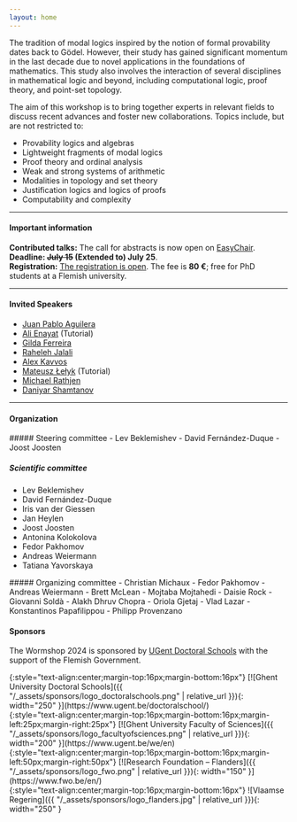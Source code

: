 ```yaml
---
layout: home
---
```


<!-- The 7<sup>th</sup> edition of the Wormshop will take place at Ghent University -->
<!-- from **September 2 - 5, 2024**. -->

<!-- --- -->

The tradition of modal logics inspired by the notion of formal provability dates
back to Gödel. However, their study has gained significant momentum in the last
decade due to novel applications in the foundations of mathematics. This study
also involves the interaction of several disciplines in mathematical logic and
beyond, including computational logic, proof theory, and point-set topology.

The aim of this workshop is to bring together experts in relevant fields to
discuss recent advances and foster new collaborations. Topics include, but are
not restricted to:

- Provability logics and algebras
- Lightweight fragments of modal logics
- Proof theory and ordinal analysis
- Weak and strong systems of arithmetic
- Modalities in topology and set theory
- Justification logics and logics of proofs
- Computability and complexity

---

#### Important information

**Contributed talks:** The call for abstracts is now open on
[EasyChair](https://easychair.org/my/conference?conf=wormshop2024).
**Deadline: ~~July 15~~ (Extended to) July 25**.\
**Registration:** [The registration is open](/registration). The fee is
**80 &euro;**; free for PhD students at a Flemish university.

---

#### Invited Speakers

- [Juan Pablo Aguilera](https://juan.ag/ "Juan Pablo Aguilera")
- [Ali Enayat](https://www.gu.se/en/about/find-staff/alienayat "Ali Enayat") (Tutorial)
- [Gilda Ferreira](https://webpages.ciencias.ulisboa.pt/~gmferreira/ "Gilda Ferreira")
- [Raheleh Jalali](https://sites.google.com/view/rahelehjalali/home "Raheleh Jalali")
- [Alex Kavvos](https://research-information.bris.ac.uk/en/persons/alex-kavvos# "Alex Kavvos")
- [Mateusz Łełyk](https://sites.google.com/uw.edu.pl/lelyk "Mateusz Łełyk") (Tutorial)
- [Michael Rathjen](https://eps.leeds.ac.uk/maths/staff/4073/professor-michael-rathjen "Michael Rathjen")
- [Daniyar Shamtanov](https://www.hse.ru/en/org/persons/63969405 "Daniyar Shamtanov")

---

#### Organization

<div class="committee-lists">
<div class="row">

<div class="col-md-6 col-lg-4" markdown="1">
##### Steering committee
- Lev Beklemishev
- David Fernández-Duque
- Joost Joosten

##### Scientific committee
- Lev Beklemishev
- David Fernández-Duque
- Iris van der Giessen
- Jan Heylen
- Joost Joosten
- Antonina Kolokolova
- Fedor Pakhomov
- Andreas Weiermann
- Tatiana Yavorskaya
</div>

<div class="col-md-6 col-lg-4" markdown="1">
##### Organizing committee
- Christian Michaux
- Fedor Pakhomov
- Andreas Weiermann
- Brett McLean
- Mojtaba Mojtahedi
- Daisie Rock
- Giovanni Soldà
- Alakh Dhruv Chopra
- Oriola Gjetaj
- Vlad Lazar
- Konstantinos Papafilippou
- Philipp Provenzano
</div>

</div>
</div>

#### Sponsors

The Wormshop 2024 is sponsored by [UGent Doctoral Schools](https://www.ugent.be/doctoralschool/) with the support of the Flemish Government.

<div class="sponsors container w-75 bg-white">

<div class="row justify-content-center align-items-center text-center">

<div class="col-auto" markdown="1">
{:style="text-align:center;margin-top:16px;margin-bottom:16px"}
[![Ghent University Doctoral Schools]({{ "/_assets/sponsors/logo_doctoralschools.png" | relative_url }}){: width="250" }](https://www.ugent.be/doctoralschool/)
</div>

<div class="col-auto" markdown="1">
{:style="text-align:center;margin-top:16px;margin-bottom:16px;margin-left:25px;margin-right:25px"}
[![Ghent University Faculty of Sciences]({{ "/_assets/sponsors/logo_facultyofsciences.png" | relative_url }}){: width="200" }](https://www.ugent.be/we/en)
</div>

<div class="col-auto" markdown="1">
{:style="text-align:center;margin-top:16px;margin-bottom:16px;margin-left:50px;margin-right:50px"}
[![Research Foundation – Flanders]({{ "/_assets/sponsors/logo_fwo.png" | relative_url }}){: width="150" }](https://www.fwo.be/en/)
</div>

<div class="col-auto" markdown="1">
{:style="text-align:center;margin-top:16px;margin-bottom:16px"}
![Vlaamse Regering]({{ "/_assets/sponsors/logo_flanders.jpg" | relative_url }}){: width="250" }
</div>

</div>

</div>
